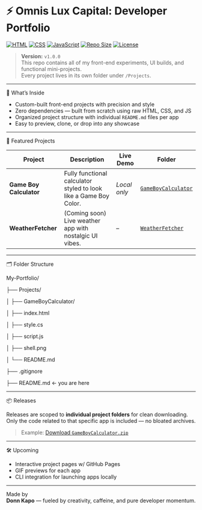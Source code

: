 # ⚡ Omnis Lux Capital: Developer Portfolio

[![HTML](https://img.shields.io/badge/HTML5-E34F26?style=flat&logo=html5&logoColor=white)](https://developer.mozilla.org/en-US/docs/Web/HTML)
[![CSS](https://img.shields.io/badge/CSS3-1572B6?style=flat&logo=css3&logoColor=white)](https://developer.mozilla.org/en-US/docs/Web/CSS)
[![JavaScript](https://img.shields.io/badge/JavaScript-F7DF1E?style=flat&logo=javascript&logoColor=black)](https://developer.mozilla.org/en-US/docs/Web/JavaScript)
[![Repo Size](https://img.shields.io/github/repo-size/Omnis-Lux-Capital/My-Portfolio?color=blueviolet)](https://github.com/Omnis-Lux-Capital/My-Portfolio)
[![License](https://img.shields.io/badge/license-MIT-success)](LICENSE)

> **Version:** `v1.0.0`  
> This repo contains all of my front-end experiments, UI builds, and functional mini-projects.  
> Every project lives in its own folder under `/Projects`.

---

🧠 What’s Inside

- Custom-built front-end projects with precision and style
- Zero dependencies — built from scratch using raw HTML, CSS, and JS
- Organized project structure with individual `README.md` files per app
- Easy to preview, clone, or drop into any showcase

---

🚀 Featured Projects

| Project | Description | Live Demo | Folder |
|--------|-------------|------------|--------|
| **Game Boy Calculator** | Fully functional calculator styled to look like a Game Boy Color. | _Local only_ | [`GameBoyCalculator`](./Projects/GameBoyCalculator) |
| **WeatherFetcher** | (Coming soon) Live weather app with nostalgic UI vibes. | – | [`WeatherFetcher`](./Projects/WeatherFetcher) |

---

🗂 Folder Structure

My-Portfolio/

├── Projects/

│   ├── GameBoyCalculator/

│     ├── index.html

│     ├── style.cs

│     ├── script.js

│     ├── shell.png

│     └── README.md

├── .gitignore

├── README.md ← you are here

---

📦 Releases

Releases are scoped to **individual project folders** for clean downloading.  
Only the code related to that specific app is included — no bloated archives.

> Example: [Download `GameBoyCalculator.zip`](https://github.com/Omnis-Lux-Capital/My-Portfolio/releases/tag/v1.0.0)

---

🛠 Upcoming

- Interactive project pages w/ GitHub Pages
- GIF previews for each app
- CLI integration for launching apps locally

---

Made by  
**Donn Kapo** — fueled by creativity, caffeine, and pure developer momentum.
